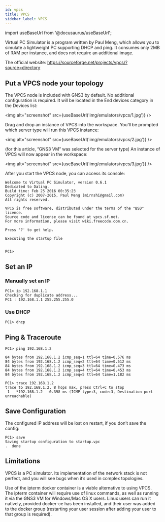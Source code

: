 ```yaml
---
id: vpcs
title: VPCS
sidebar_label: VPCS
---
```


import useBaseUrl from '@docusaurus/useBaseUrl';

Virtual PC Simulator is a program written by Paul Meng, which allows you to simulate a lightweight PC supporting DHCP and ping. It consumes only 2MB of RAM per instance,  and does not require an additional image.

The official website:
https://sourceforge.net/projects/vpcs/?source=directory

## Put a VPCS node your topology

The VPCS node is included with GNS3 by default.  No additional configuration is required. It will be located in the End devices category in the Devices list:

<img alt="screenshot" src={useBaseUrl('img/emulators/vpcs/1.jpg')} />

Drag and drop an instance of VPCS into the workspace. You’ll be prompted which server type will run this VPCS instance:

<img alt="screenshot" src={useBaseUrl('img/emulators/vpcs/2.jpg')} />

(for this article, “GNS3 VM” was selected for the server type)
An instance of VPCS will now appear in the workspace:

<img alt="screenshot" src={useBaseUrl('img/emulators/vpcs/3.jpg')} />

After you start the VPCS node, you can access its console:

```
Welcome to Virtual PC Simulator, version 0.6.1
Dedicated to Daling.
Build time: Feb 25 2016 00:35:23
Copyright (c) 2007-2015, Paul Meng (mirnshi@gmail.com)
All rights reserved.

VPCS is free software, distributed under the terms of the "BSD" licence.
Source code and license can be found at vpcs.sf.net.
For more information, please visit wiki.freecode.com.cn.

Press '?' to get help.

Executing the startup file


PC1>
```

## Set an IP
### Manually set an IP

```
PC1> ip 192.168.1.1
Checking for duplicate address...
PC1 : 192.168.1.1 255.255.255.0
```

### Use DHCP
```
PC1> dhcp
```

## Ping & Traceroute
```
PC1> ping 192.168.1.2

84 bytes from 192.168.1.2 icmp_seq=1 ttl=64 time=0.576 ms
84 bytes from 192.168.1.2 icmp_seq=2 ttl=64 time=0.512 ms
84 bytes from 192.168.1.2 icmp_seq=3 ttl=64 time=0.473 ms
84 bytes from 192.168.1.2 icmp_seq=4 ttl=64 time=0.453 ms
84 bytes from 192.168.1.2 icmp_seq=5 ttl=64 time=1.182 ms
```
```
PC1> trace 192.168.1.2
trace to 192.168.1.2, 8 hops max, press Ctrl+C to stop
 1   *192.168.1.2   0.398 ms (ICMP type:3, code:3, Destination port unreachable)
```

## Save Configuration
The configured IP address will be lost on restart, if you don’t save the config:

```
PC1> save
Saving startup configuration to startup.vpc
.  done
```

## Limitations

VPCS is a PC simulator. Its implementation of the network stack is not perfect, and you will see bugs when it’s used in complex topologies.

Use of the ipterm docker container is a viable alternative to using VPCS. The ipterm container will require use of linux commands, as well as running it via the GNS3 VM for Windows/Mac OS X users.  Linux users can run it natively, provided docker-ce has been installed, and their user was added to the docker group (restarting your user session after adding your user to that group is required).
